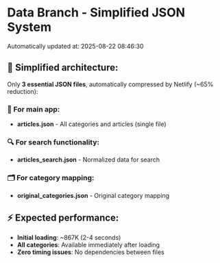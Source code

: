# Data Branch - Simplified JSON System
Automatically updated at: 2025-08-22 08:46:30

## 🎯 Simplified architecture:
Only **3 essential JSON files**, automatically compressed by Netlify (~65% reduction):

### 📱 For main app:
- **articles.json** - All categories and articles (single file)

### 🔍 For search functionality:
- **articles_search.json** - Normalized data for search

### 🗂️ For category mapping:
- **original_categories.json** - Original category mapping

## ⚡ Expected performance:
- **Initial loading**: ~867K (2-4 seconds)
- **All categories**: Available immediately after loading
- **Zero timing issues**: No dependencies between files
